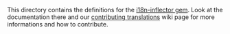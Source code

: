 This directory contains the definitions for the [i18n-inflector gem](https://github.com/siefca/i18n-inflector).
Look at the documentation there and our [contributing translations](https://github.com/diaspora/diaspora/wiki/How-to-contribute-translations) wiki page for more informations
and how to contribute.

